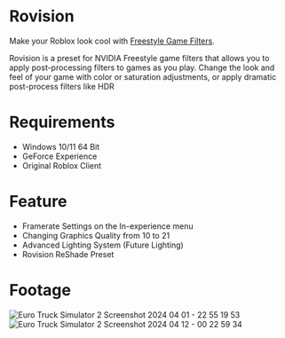 # Rovision
Make your Roblox look cool with [Freestyle Game Filters](https://www.nvidia.com/en-us/geforce/geforce-experience/#Freestyle).

Rovision is a preset for NVIDIA Freestyle game filters that allows you to apply post-processing filters to games as you play. Change the look and feel of your game with color or saturation adjustments, or apply dramatic post-process filters like HDR

# Requirements
- Windows 10/11 64 Bit
- GeForce Experience
- Original Roblox Client

# Feature
- Framerate Settings on the In-experience menu
- Changing Graphics Quality from 10 to 21
- Advanced Lighting System (Future Lighting)
- Rovision ReShade Preset

# Footage
![Euro Truck Simulator 2 Screenshot 2024 04 01 - 22 55 19 53](https://github.com/rizkwya/Rovision/assets/87561258/bb5e1dbb-b791-4fc3-977a-b1d4ff96f27c)
![Euro Truck Simulator 2 Screenshot 2024 04 12 - 00 22 59 34](https://github.com/rizkwya/Rovision/assets/87561258/784b021e-878b-4280-9a4d-df433c1d560d)
